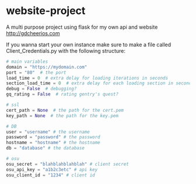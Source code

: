 # website-project
A multi purpose project using flask for my own api and website
http://gdcheerios.com

If you wanna start your own instance make sure to make a file called Client_Credentials.py with the following structure:

```py
# main variables
domain = "https://mydomain.com"
port = "80"  # the port
load_time = 0  # extra delay for loading iterations in seconds
section_load_time = 0  # extra delay for each loading section in seconds
debug = False  # debugging?
gq_rating = False  # rating gentry's quest?

# ssl
cert_path = None  # the path for the cert.pem
key_path = None  # the path for the key.pem

# DB
user = "username" # the username
password = "password" # the password
hostname = "hostname" # the hostname
db = "database" # the database

# osu
osu_secret = "blahblahblahblah" # client secret
osu_api_key = "a1b2c3etc" # api key
osu_client_id = "1234" # client id
```
